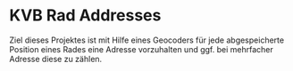 # KVB Rad Addresses

Ziel dieses Projektes ist mit Hilfe eines Geocoders für jede abgespeicherte Position eines Rades eine Adresse vorzuhalten und ggf. bei mehrfacher Adresse diese zu zählen.